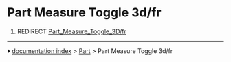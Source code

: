 # Part Measure Toggle 3d/fr
1.  REDIRECT [Part_Measure_Toggle_3D/fr](Part_Measure_Toggle_3D/fr.md)



---
⏵ [documentation index](../README.md) > [Part](Part_Workbench.md) > Part Measure Toggle 3d/fr
